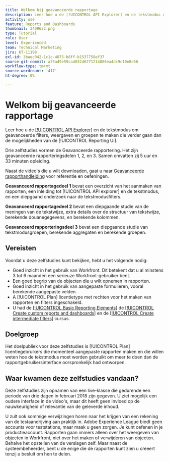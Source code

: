 ```yaml
---
title: Welkom bij geavanceerde rapportage
description: Leer hoe u de [!UICONTROL API Explorer] en de tekstmodus om geavanceerde filters, weergaven en groepen te maken die verder gaan dan de mogelijkheden van de [!UICONTROL Reporting UI].
activity: use
feature: Reports and Dashboards
thumbnail: 3409632.png
type: Tutorial
role: User
level: Experienced
team: Technical Marketing
jira: KT-11198
exl-id: 3baec042-1c1c-4075-b8ff-b1537758ef37
source-git-commit: a25a49e59ca483246271214886ea4dc9c10e8d66
workflow-type: tm+mt
source-wordcount: '417'
ht-degree: 0%

---
```


# Welkom bij geavanceerde rapportage

Leer hoe u de [[!UICONTROL API Explorer]](https://developer.adobe.com/workfront/api-explorer/) en de tekstmodus om geavanceerde filters, weergaven en groepen te maken die verder gaan dan de mogelijkheden van de [!UICONTROL Reporting UI].

Drie zelfstudies vormen de Geavanceerde rapportering. Het zijn geavanceerde rapporteringsdelen 1, 2, en 3. Samen omvatten zij 5 uur en 33 minuten opleiding.

Naast de video&#39;s die u wilt downloaden, gaat u naar [Geavanceerde rapporthandleiding](/help/assets/advanced-reporting-manual.pdf) voor referentie en oefeningen.

**Geavanceerd rapportagedeel 1** bevat een overzicht van het aanmaken van rapporten, een inleiding tot [!UICONTROL API explorer] en de tekstmodus, en een diepgaand onderzoek naar de tekstmodusfilters.

**Geavanceerd rapportagedeel 2** bevat een diepgaande studie van de meningen van de tekstwijze, extra details over de structuur van tekstwijze, berekende douanegegevens, en berekende kolommen.

**Geavanceerd rapporteringsdeel 3** bevat een diepgaande studie van tekstmodusgroepen, berekende aggregaten en berekende groepen.

## Vereisten

Voordat u deze zelfstudies kunt bekijken, hebt u het volgende nodig:

* Goed inzicht in het gebruik van Workfront. Dit betekent dat u al minstens 3 tot 6 maanden een serieuze Workfront-gebruiker bent.
* Een goed begrip van de objecten die u wilt opnemen in rapporten.
* Goed inzicht in het gebruik van aangepaste formulieren, vooral berekende aangepaste velden.
* A [!UICONTROL Plan] licentietype met rechten voor het maken van rapporten en filters ingeschakeld.
* U had de [[!UICONTROL Basic Reporting Elements]](https://experienceleague.adobe.com/docs/courses/using/workfront-u-1-2022-1-reporting.html) de [[!UICONTROL Create custom reports and dashboards]](https://experienceleague.adobe.com/docs/courses/using/workfront-u-1-2022-3-reporting.html) en de [[!UICONTROL Create intermediate filters]](https://experienceleague.adobe.com/docs/courses/using/workfront-u-1-2022-2-reporting.html) cursus.

## Doelgroep

Het doelpubliek voor deze zelfstudies is [!UICONTROL Plan] licentiegebruikers die momenteel aangepaste rapporten maken en die willen weten hoe de tekstmodus moet worden gebruikt om meer te doen dan de rapportgebruikersinterface oorspronkelijk had ontworpen.

## Waar kwamen deze zelfstudies vandaan?

Deze zelfstudies zijn opnamen van een live-klasse die gedurende een periode van drie dagen in februari 2018 zijn gegeven. U ziet mogelijk een oudere interface in de video&#39;s, maar dit heeft geen invloed op de nauwkeurigheid of relevantie van de geleverde inhoud.

U zult ook sommige verwijzingen horen naar het krijgen van een rekening van de testaandrijving aan praktijk in. Adobe Experience League biedt geen accounts voor teststations, maar maak u geen zorgen. Je kunt oefenen in je productieaccount. Rapporten gaan immers alleen over het weergeven van objecten in Workfront, niet over het maken of verwijderen van objecten. Behalve het opstellen van de verslagen zelf. Maar naast de systeembeheerder, bent u de enige die de rapporten kunt zien u creeert tenzij u besluit om hen te delen.

